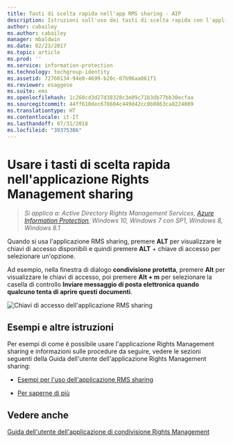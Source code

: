 ```yaml
---
title: Tasti di scelta rapida nell'app RMS sharing - AIP
description: Istruzioni sull'uso dei tasti di scelta rapida con l'applicazione RMS sharing per Windows.
author: cabailey
ms.author: cabailey
manager: mbaldwin
ms.date: 02/23/2017
ms.topic: article
ms.prod: ''
ms.service: information-protection
ms.technology: techgroup-identity
ms.assetid: 72760134-94e0-4699-b20c-07b96aa061f1
ms.reviewer: esaggese
ms.suite: ems
ms.openlocfilehash: 1c260cd3d27d38328c3e09c71b3db77bb30ecfaa
ms.sourcegitcommit: 44ff610dec678604c449d42cc0b0863ca8224009
ms.translationtype: HT
ms.contentlocale: it-IT
ms.lasthandoff: 07/31/2018
ms.locfileid: "39375386"
---
```

# <a name="use-keyboard-shortcuts-in-the-rights-management-sharing-application"></a>Usare i tasti di scelta rapida nell'applicazione Rights Management sharing

>*Si applica a: Active Directory Rights Management Services, [Azure Information Protection](https://azure.microsoft.com/pricing/details/information-protection), Windows 10, Windows 7 con SP1, Windows 8, Windows 8.1*

Quando si usa l'applicazione RMS sharing, premere **ALT** per visualizzare le chiavi di accesso disponibili e quindi premere **ALT** + chiave di accesso per selezionare un'opzione.

Ad esempio, nella finestra di dialogo **condivisione protetta**, premere **Alt** per visualizzare le chiavi di accesso, poi premere **Alt + m** per selezionare la casella di controllo **Inviare messaggio di posta elettronica quando qualcuno tenta di aprire questi documenti**.

![Chiavi di accesso dell'applicazione RMS sharing](../media/ADRMS_MSRMSApp_AccessKeys.png)

## <a name="examples-and-other-instructions"></a>Esempi e altre istruzioni
Per esempi di come è possibile usare l'applicazione Rights Management sharing e informazioni sulle procedure da seguire, vedere le sezioni seguenti della Guida dell'utente dell'applicazione Rights Management sharing:

-   [Esempi per l'uso dell'applicazione RMS sharing](sharing-app-user-guide.md#examples-for-using-the-rms-sharing-application)

-   [Per saperne di più](sharing-app-user-guide.md#what-do-you-want-to-do)

## <a name="see-also"></a>Vedere anche
[Guida dell'utente dell'applicazione di condivisione Rights Management](sharing-app-user-guide.md)
